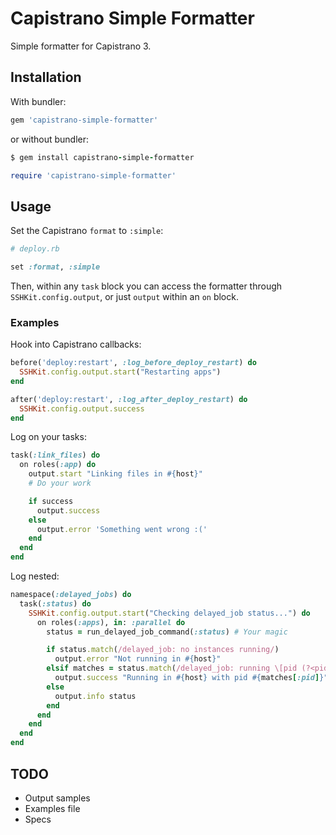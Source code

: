 # Capistrano Simple Formatter

Simple formatter for Capistrano 3.

## Installation

With bundler:

```ruby
gem 'capistrano-simple-formatter'
```

or without bundler:

```ruby
$ gem install capistrano-simple-formatter

require 'capistrano-simple-formatter'
```

## Usage

Set the Capistrano `format` to `:simple`:

```ruby
# deploy.rb

set :format, :simple
```

Then, within any `task` block you can access the formatter through `SSHKit.config.output`, or just `output` within an `on` block.

### Examples

Hook into Capistrano callbacks:

```ruby
before('deploy:restart', :log_before_deploy_restart) do
  SSHKit.config.output.start("Restarting apps")
end

after('deploy:restart', :log_after_deploy_restart) do
  SSHKit.config.output.success
end
```

Log on your tasks:

```ruby
task(:link_files) do
  on roles(:app) do
    output.start "Linking files in #{host}"
    # Do your work

    if success
      output.success
    else
      output.error 'Something went wrong :('
    end
  end
end
```

Log nested:

```ruby
namespace(:delayed_jobs) do
  task(:status) do
    SSHKit.config.output.start("Checking delayed_job status...") do
      on roles(:apps), in: :parallel do
        status = run_delayed_job_command(:status) # Your magic

        if status.match(/delayed_job: no instances running/)
          output.error "Not running in #{host}"
        elsif matches = status.match(/delayed_job: running \[pid (?<pid>\d+)\]/)
          output.success "Running in #{host} with pid #{matches[:pid]}"
        else
          output.info status
        end
      end
    end
  end
end
```

## TODO
* Output samples
* Examples file
* Specs
